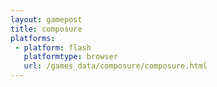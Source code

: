 ```yaml
---
layout: gamepost
title: composure
platforms:
 - platform: flash
   platformtype: browser
   url: /games_data/composure/composure.html
---
```

